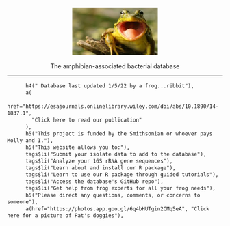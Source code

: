 <div align="center">
  <br>
  <img src="/images/happy_frog.jpg" alt="Reverie" width="200"/>
  <br>  
  <p align="center">
The amphibian-associated bacterial database 
  </p>
</div>

---

          h4(" Database last updated 1/5/22 by a frog...ribbit"),
          a(
            href="https://esajournals.onlinelibrary.wiley.com/doi/abs/10.1890/14-1837.1", 
            "Click here to read our publication"
          ),
          h5("This project is funded by the Smithsonian or whoever pays Molly and I."),
          h5("This website allows you to:"),
          tags$li("Submit your isolate data to add to the database"),
          tags$li("Analyze your 16S rRNA gene sequences"),
          tags$li("Learn about and install our R package"),
          tags$li("Learn to use our R package through guided tutorials"),
          tags$li("Access the database's GitHub repo"),
          tags$li("Get help from frog experts for all your frog needs"),
          h5("Please direct any questions, comments, or concerns to someone"),
          a(href="https://photos.app.goo.gl/6q4bHUTgin2CMq5eA", "Click here for a picture of Pat's doggies"),
          
